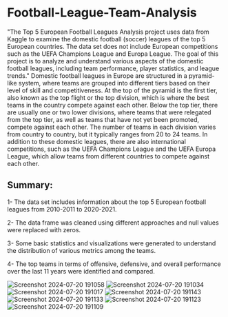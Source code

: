# Football-League-Team-Analysis
"The Top 5 European Football Leagues Analysis project uses data from Kaggle to examine the domestic football (soccer) leagues of the top 5 European countries. The data set does not include European competitions such as the UEFA Champions League and Europa League. The goal of this project is to analyze and understand various aspects of the domestic football leagues, including team performance, player statistics, and league trends."
Domestic football leagues in Europe are structured in a pyramid-like system, where teams are grouped into different tiers based on their level of skill and competitiveness. At the top of the pyramid is the first tier, also known as the top flight or the top division, which is where the best teams in the country compete against each other.
Below the top tier, there are usually one or two lower divisions, where teams that were relegated from the top tier, as well as teams that have not yet been promoted, compete against each other. The number of teams in each division varies from country to country, but it typically ranges from 20 to 24 teams.
In addition to these domestic leagues, there are also international competitions, such as the UEFA Champions League and the UEFA Europa League, which allow teams from different countries to compete against each other.



## Summary:
1- The data set includes information about the top 5 European football leagues from 2010-2011 to 2020-2021.

2- The data frame was cleaned using different approaches and null values were replaced with zeros.

3- Some basic statistics and visualizations were generated to understand the distribution of various metrics among the teams.

4- The top teams in terms of offensive, defensive, and overall performance over the last 11 years were identified and compared.




![Screenshot 2024-07-20 191058](https://github.com/user-attachments/assets/c55b9ef6-ba97-4b43-a382-482dceb25bee)
![Screenshot 2024-07-20 191034](https://github.com/user-attachments/assets/f437079e-8285-4c87-ab98-c7b2ff355821)
![Screenshot 2024-07-20 191017](https://github.com/user-attachments/assets/9c27c3c4-dd53-4a3d-9840-ffb3e629d171)
![Screenshot 2024-07-20 191143](https://github.com/user-attachments/assets/a520c730-6d29-4a2f-8199-8684ae1417ac)
![Screenshot 2024-07-20 191133](https://github.com/user-attachments/assets/0e591933-5f52-4f76-8747-2598ad24a174)
![Screenshot 2024-07-20 191123](https://github.com/user-attachments/assets/94b12782-b7e3-4fbe-8468-cc4c976b8db1)
![Screenshot 2024-07-20 191109](https://github.com/user-attachments/assets/a7349b65-cba7-49b8-a619-e8f8c4bec908)
